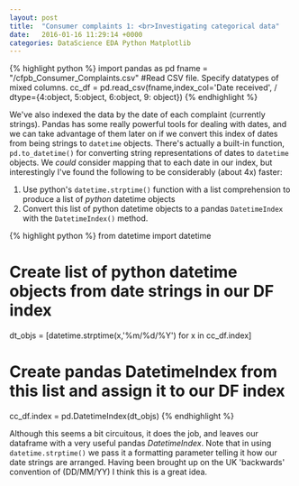 ```yaml
---
layout: post
title:  "Consumer complaints 1: <br>Investigating categorical data"
date:   2016-01-16 11:29:14 +0000
categories: DataScience EDA Python Matplotlib
---
```




{% highlight python %}
import pandas as pd
fname = "<path>/cfpb_Consumer_Complaints.csv"
#Read CSV file. Specify datatypes of mixed columns.
cc_df = pd.read_csv(fname,index_col='Date received', /
			dtype={4:object, 5:object, 6:object, 9: object})
{% endhighlight %}

We've also indexed the data by the date of each complaint (currently strings). Pandas has some really powerful tools for dealing with dates, and we can take advantage of them later on if we convert this index of dates from being strings to `datetime` objects.	There's actually a built-in function, `pd.to_datetime()` for converting string representations of dates to `datetime` objects. We *could* consider mapping that to each date in our index, but interestingly I've found the following to be considerably (about 4x) faster:
1. Use python's `datetime.strptime()` function with a list comprehension to produce a list of *python* datetime objects
2. Convert this list of python datetime objects to a pandas `DatetimeIndex` with the `DatetimeIndex()` method.

{% highlight python %}
from datetime import datetime
# Create list of python datetime objects from date strings in our DF index
dt_objs = [datetime.strptime(x,'%m/%d/%Y') for x in cc_df.index]
# Create pandas DatetimeIndex from this list and assign it to our DF index
cc_df.index = pd.DatetimeIndex(dt_objs)
{% endhighlight %}

Although this seems a bit circuitous, it does the job, and leaves our dataframe with a very useful pandas *DatetimeIndex*. Note that in using `datetime.strptime()` we pass it a formatting parameter telling it how our date strings are arranged. Having been brought up on the UK 'backwards' convention of (DD/MM/YY) I think this is a great idea.
